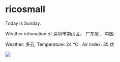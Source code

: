 # ricosmall

Today is Sunday.

Weather infomation of 深圳市南山区， 广东省， 中国: 

Weather: 多云, Temperature: 24 ℃ , Air Index: 35 优

<img src="https://github-readme-stats.vercel.app/api?username=ricosmall&show_icons=true" />
